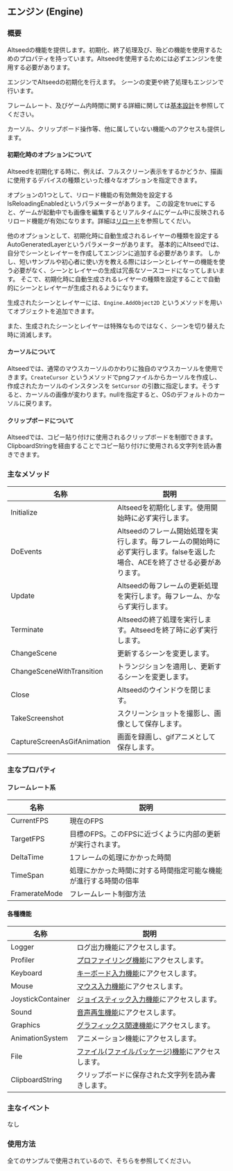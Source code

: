 ﻿## エンジン (Engine)

### 概要

Altseedの機能を提供します。初期化、終了処理及び、殆どの機能を使用するためのプロパティを持っています。Altseedを使用するためには必ずエンジンを使用する必要があります。

エンジンでAltseedの初期化を行えます。
シーンの変更や終了処理もエンジンで行います。

フレームレート、及びゲーム内時間に関する詳細に関しては[基本設計](./../BasicDesign.md)を参照してください。

カーソル、クリップボード操作等、他に属していない機能へのアクセスも提供します。

#### 初期化時のオプションについて

Altseedを初期化する時に、例えば、フルスクリーン表示をするかどうか、描画に使用するデバイスの種類といった様々なオプションを指定できます。

オプションの1つとして、リロード機能の有効無効を設定するIsReloadingEnabledというパラメーターがあります。
この設定をtrueにすると、ゲームが起動中でも画像を編集するとリアルタイムにゲーム中に反映されるリロード機能が有効になります。詳細は[リロード](./../Misc/Reloading.md)を参照してくだい。

他のオプションとして、初期化時に自動生成されるレイヤーの種類を設定するAutoGeneratedLayerというパラメーターがあります。
基本的にAltseedでは、自分でシーンとレイヤーを作成してエンジンに追加する必要があります。
しかし、短いサンプルや初心者に使い方を教える際にはシーンとレイヤーの機能を使う必要がなく、シーンとレイヤーの生成は冗長なソースコードになってしまいます。
そこで、初期化時に自動生成されるレイヤーの種類を設定することで自動的にシーンとレイヤーが生成されるようになります。

生成されたシーンとレイヤーには、``` Engine.AddObject2D ``` というメソッドを用いてオブジェクトを追加できます。

また、生成されたシーンとレイヤーは特殊なものではなく、シーンを切り替えた時に消滅します。

#### カーソルについて

Altseedでは、通常のマウスカーソルのかわりに独自のマウスカーソルを使用できます。```CreateCursor``` というメソッドでpngファイルからカーソルを作成し、作成されたカーソルのインスタンスを
```SetCursor``` の引数に指定します。そうすると、カーソルの画像が変わります。nullを指定すると、OSのデフォルトのカーソルに戻ります。

#### クリップボードについて

Altseedでは、コピー貼り付けに使用されるクリップボードを制御できます。ClipboardStringを経由することでコピー貼り付けに使用される文字列を読み書きできます。

### 主なメソッド

| 名称 | 説明 |
|---|---|
| Initialize | Altseedを初期化します。使用開始時に必ず実行します。 |
| DoEvents | Altseedのフレーム開始処理を実行します。毎フレームの開始時に必ず実行します。falseを返した場合、ACEを終了させる必要があります。 |
| Update | Altseedの毎フレームの更新処理を実行します。毎フレーム、かならず実行します。 |
| Terminate | Altseedの終了処理を実行します。Altseedを終了時に必ず実行します。 |
| ChangeScene | 更新するシーンを変更します。 |
| ChangeSceneWithTransition | トランジションを適用し、更新するシーンを変更します。 |
| Close | Altseedのウインドウを閉じます。 |
| TakeScreenshot | スクリーンショットを撮影し、画像として保存します。 |
| CaptureScreenAsGifAnimation | 画面を録画し、gifアニメとして保存します。 |

### 主なプロパティ

#### フレームレート系

| 名称 | 説明 |
|---|---|
| CurrentFPS | 現在のFPS |
| TargetFPS | 目標のFPS。このFPSに近づくように内部の更新が実行されます。 |
| DeltaTime | 1フレームの処理にかかった時間 |
| TimeSpan | 処理にかかった時間に対する時間指定可能な機能が進行する時間の倍率 |
| FramerateMode | フレームレート制御方法 |

#### 各種機能

|名称|説明|
|---|---|
|Logger|ログ出力機能にアクセスします。|
|Profiler|[プロファイリング機能](../Profiling/Profiler.md)にアクセスします。|
|Keyboard|[キーボード入力機能](../Input/Keyboard.md)にアクセスします。|
|Mouse|[マウス入力機能](../Input/Mouse.md)にアクセスします。|
|JoystickContainer|[ジョイスティック入力機能](../Input/JoystickContainer.md)にアクセスします。|
|Sound|[音声再生機能](../Sound/SoundSource.md)にアクセスします。|
|Graphics|[グラフィックス関連機能](../Graphics/Graphics.md)にアクセスします。|
|AnimationSystem|アニメーション機能にアクセスします。|
|File|[ファイル(ファイルパッケージ)機能](../IO/File.md)にアクセスします。|
|ClipboardString|クリップボードに保存された文字列を読み書きします。|
### 主なイベント

なし

### 使用方法

全てのサンプルで使用されているので、そちらを参照してください。
